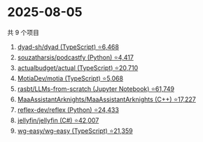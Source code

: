 # 2025-08-05

共 9 个项目

<!-- BEGIN GITHUB -->
<!-- 最后更新时间 2025-08-05 14:17:35 +0800 -->
1. [dyad-sh/dyad (TypeScript) ⭐6,468](https://github.com/dyad-sh/dyad)
1. [souzatharsis/podcastfy (Python) ⭐4,417](https://github.com/souzatharsis/podcastfy)
1. [actualbudget/actual (TypeScript) ⭐20,710](https://github.com/actualbudget/actual)
1. [MotiaDev/motia (TypeScript) ⭐5,068](https://github.com/MotiaDev/motia)
1. [rasbt/LLMs-from-scratch (Jupyter Notebook) ⭐61,749](https://github.com/rasbt/LLMs-from-scratch)
1. [MaaAssistantArknights/MaaAssistantArknights (C++) ⭐17,227](https://github.com/MaaAssistantArknights/MaaAssistantArknights)
1. [reflex-dev/reflex (Python) ⭐24,433](https://github.com/reflex-dev/reflex)
1. [jellyfin/jellyfin (C#) ⭐42,007](https://github.com/jellyfin/jellyfin)
1. [wg-easy/wg-easy (TypeScript) ⭐21,359](https://github.com/wg-easy/wg-easy)
<!-- END GITHUB -->